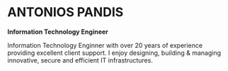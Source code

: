 # ANTONIOS PANDIS 
**Information Technology Engineer**

Information Technology Enginner with over 20 years of experience providing excellent client support.
I enjoy designing, building & managing innovative, secure and efficient IT infrastructures.
